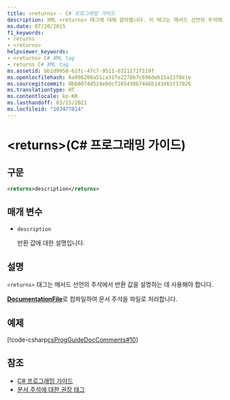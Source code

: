 ```yaml
---
title: <returns> - C# 프로그래밍 가이드
description: XML <returns> 태그에 대해 알아봅니다. 이 태그는 메서드 선언의 주석에서 반환 값을 설명하는 데 사용됩니다.
ms.date: 07/20/2015
f1_keywords:
- returns
- <returns>
helpviewer_keywords:
- <returns> C# XML tag
- returns C# XML tag
ms.assetid: bb2d9958-62fc-47c7-9511-6311171f119f
ms.openlocfilehash: 6a098208a51ca31fe2278b7c696deb15a13f8e1e
ms.sourcegitcommit: 0bb8074d524e0dcf165430b744bb143461f17026
ms.translationtype: HT
ms.contentlocale: ko-KR
ms.lasthandoff: 03/15/2021
ms.locfileid: "103477814"
---
```

# <a name="returns-c-programming-guide"></a>\<returns>(C# 프로그래밍 가이드)

## <a name="syntax"></a>구문

```xml
<returns>description</returns>
```

## <a name="parameters"></a>매개 변수

- `description`

  반환 값에 대한 설명입니다.

## <a name="remarks"></a>설명

`<returns>` 태그는 메서드 선언의 주석에서 반환 값을 설명하는 데 사용해야 합니다.

[**DocumentationFile**](../../language-reference/compiler-options/output.md#documentationfile)로 컴파일하여 문서 주석을 파일로 처리합니다.

## <a name="example"></a>예제

[!code-csharp[csProgGuideDocComments#10](~/samples/snippets/csharp/VS_Snippets_VBCSharp/csProgGuideDocComments/CS/DocComments.cs#10)]

## <a name="see-also"></a>참조

- [C# 프로그래밍 가이드](../index.md)
- [문서 주석에 대한 권장 태그](./recommended-tags-for-documentation-comments.md)
